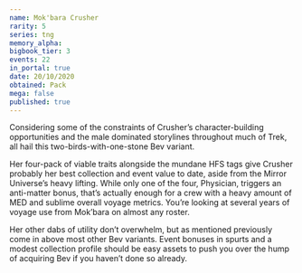 ```yaml
---
name: Mok'bara Crusher
rarity: 5
series: tng
memory_alpha:
bigbook_tier: 3
events: 22
in_portal: true
date: 20/10/2020
obtained: Pack
mega: false
published: true
---
```


Considering some of the constraints of Crusher’s character-building opportunities and the male dominated storylines throughout much of Trek, all hail this two-birds-with-one-stone Bev variant. 

Her four-pack of viable traits alongside the mundane HFS tags give Crusher probably her best collection and event value to date, aside from the Mirror Universe’s heavy lifting. While only one of the four, Physician, triggers an anti-matter bonus, that’s actually enough for a crew with a heavy amount of MED and sublime overall voyage metrics. You’re looking at several years of voyage use from Mok’bara on almost any roster.

Her other dabs of utility don’t overwhelm, but as mentioned previously come in above most other Bev variants. Event bonuses in spurts and a modest collection profile should be easy assets to push you over the hump of acquiring Bev if you haven’t done so already.
